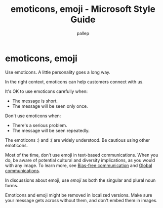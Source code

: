 ﻿---
title: emoticons, emoji - Microsoft Style Guide
author: pallep
ms.author: pallep
ms.date: 1/19/2018
ms.topic: article
ms.prod: non-product-specific
---

# emoticons, emoji

Use emoticons. A little personality goes a long way.

In the right context, emoticons can help customers connect with us. 

It's OK to use emoticons carefully when:

  - The message is short.
  - The message will be seen only once.

Don't use emoticons when:

  - There's a serious problem.
  - The message will be seen repeatedly.

The emoticons :) and :( are widely understood. Be cautious using other emoticons. 

Most of the time, don’t use emoji in text-based communications. When you do, be aware of potential cultural and diversity implications, as you would with any image. To learn more, see [Bias-free communication](/style-guide/bias-free-communication) and [Global communications](/style-guide/global-communications/).

In discussions about emoji, use *emoji* as both the singular and plural noun forms. 

Emoticons
and emoji might be removed in localized versions. Make sure
your message gets across without them, and don't embed them in
images.
